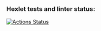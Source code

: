 ### Hexlet tests and linter status:
[![Actions Status](https://github.com/Namoralnovolevih/python-project-83/actions/workflows/hexlet-check.yml/badge.svg)](https://github.com/Namoralnovolevih/python-project-83/actions)